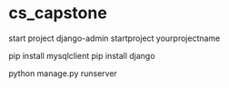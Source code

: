 # cs_capstone

start project
django-admin startproject yourprojectname

pip install mysqlclient
pip install django

python manage.py runserver
